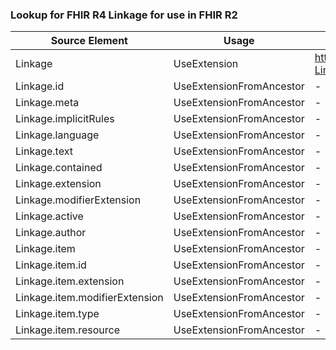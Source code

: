 ### Lookup for FHIR R4 Linkage for use in FHIR R2

| Source Element | Usage | Target |
| -------------- | ----- | ------ |
| Linkage | UseExtension | http://hl7.org/fhir/4.0/StructureDefinition/extension-Linkage |
| Linkage.id | UseExtensionFromAncestor | - |
| Linkage.meta | UseExtensionFromAncestor | - |
| Linkage.implicitRules | UseExtensionFromAncestor | - |
| Linkage.language | UseExtensionFromAncestor | - |
| Linkage.text | UseExtensionFromAncestor | - |
| Linkage.contained | UseExtensionFromAncestor | - |
| Linkage.extension | UseExtensionFromAncestor | - |
| Linkage.modifierExtension | UseExtensionFromAncestor | - |
| Linkage.active | UseExtensionFromAncestor | - |
| Linkage.author | UseExtensionFromAncestor | - |
| Linkage.item | UseExtensionFromAncestor | - |
| Linkage.item.id | UseExtensionFromAncestor | - |
| Linkage.item.extension | UseExtensionFromAncestor | - |
| Linkage.item.modifierExtension | UseExtensionFromAncestor | - |
| Linkage.item.type | UseExtensionFromAncestor | - |
| Linkage.item.resource | UseExtensionFromAncestor | - |

